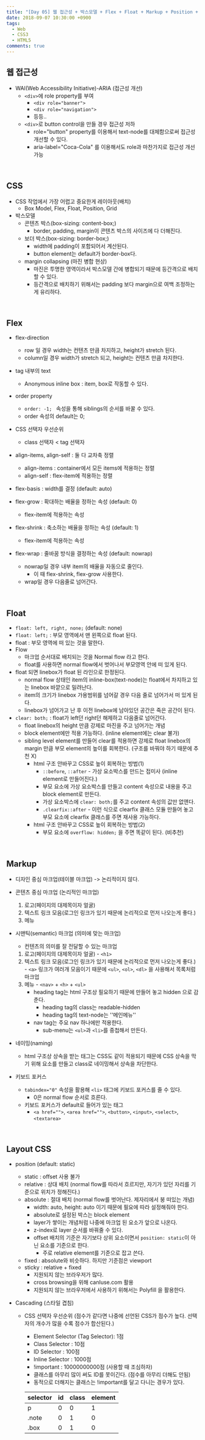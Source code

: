 ```yaml
---
title: "[Day 05] 웹 접근성 + 박스모델 + Flex + Float + Markup + Position + Cascading"
date: 2018-09-07 10:30:00 +0900
tags:
  - Web
  - CSS3
  - HTML5
comments: true
---
```


## 웹 접근성

- WAI(Web Accessibility Initiative)-ARIA (접근성 개선)
  - `<div>`에 role property를 부여
    - `<div role="banner">`
    - `<div role="navigation">`
    - 등등..
  - `<div>`로 button control을 만들 경우 접근성 저하
    - role="button" property를 이용해서 text-node를 대체함으로써 접근성 개선할 수 있다.
    - aria-label="Coca-Cola" 를 이용해서도 role과 마찬가지로 접근성 개선 가능

<br/>

## CSS

- CSS 작업에서 가장 어렵고 중요한게 레이아웃(배치)
  - Box Model, Flex, Float, Position, Grid
- 박스모델
  - 콘텐츠 박스(box-sizing: content-box;)
    - border, padding, margin이 콘텐츠 박스의 사이즈에 다 더해진다.
  - 보더 박스(box-sizing: border-box;)
    - width에 padding이 포함되어서 계산된다.
    - button element는 default가 border-box다.
  - margin collapsing (마진 병합 현상)
    - 마진은 투명한 영역이라서 박스모델 간에 병합되기 때문에 등간격으로 배치할 수 있다.
    - 등간격으로 배치하기 위해서는 padding 보다 margin으로 여백 조정하는게 유리하다.

<br/>

## Flex

- flex-direction
  - row 일 경우 width는 컨텐츠 만큼 차지하고, height가 stretch 된다.
  - column일 경우 width가 stretch 되고, height는 컨텐츠 만큼 차지한다.
- tag 내부의 text
  - Anonymous inline box : item, box로 작동할 수 있다.
- order property
  - `order: -1; ` 속성을 통해 siblings의 순서를 바꿀 수 있다.
  - order 속성의 default는 0;
- CSS 선택자 우선순위
  - class 선택자 < tag 선택자
- align-items, align-self : 둘 다 교차축 정렬
  - align-items : container에서 모든 items에 적용하는 정렬
  - align-self : flex-item에 적용하는 정렬
- flex-basis : width를 결정 (default: auto)
- flex-grow : 확대하는 배율을 정하는 속성 (default: 0)
  - flex-item에 적용하는 속성
- flex-shrink : 축소하는 배율을 정하는 속성 (default: 1)
  - flex-item에 적용하는 속성

- flex-wrap : 줄바꿈 방식을 결정하는 속성 (default: nowrap)
  - nowrap일 경우 내부 item의 배율을 자동으로 줄인다.
    - 이 때 flex-shrink, flex-grow 사용한다.
  - wrap일 경우 다음줄로 넘어간다.

<br/>

## Float

- `float: left, right, none;` (default: none)
- `float: left;` : 부모 영역에서 맨 왼쪽으로 float 된다.
- float : 부모 영역에 떠 있는 것을 말한다.
- Flow
  - 마크업 순서대로 배치되는 것을 Normal flow 라고 한다.
  - float를 사용하면 normal flow에서 벗어나서 부모영역 안에 떠 있게 된다.
- float 되면 linebox가 float 된 라인으로 한정된다.
  - normal flow 상태인 item의 inline-box(text-node)는 float에서 차지하고 있는 linebox 바깥으로 밀려난다.
  - item의 크기가 linebox 가용범위를 넘어갈 경우 다음 줄로 넘어가서 떠 있게 된다.
  - linebox가 넘어가고 난 후 이전 linebox에 남아있던 공간은 죽은 공간이 된다.
- `clear: both;` : float가 left던 right던 해제하고 다음줄로 넘어간다.
  - float linebox의 height 만큼 강제로 마진을 주고 넘어가는 개념
  - block element에만 적용 가능하다. (inline element에는 clear 불가)
  - sibling level element를 만들어 clear를 적용하면 강제로 float linebox의 margin 만큼 부모 element의 높이를 회복한다. (구조를 바꿔야 하기 때문에 추천 X)
    - html 구조 안바꾸고 CSS로 높이 회복하는 방법(1)
      - `::before`, `::after` - 가상 요소박스를 만드는 접미사 (inline element로 만들어진다.)
      - 부모 요소에 가상 요소박스를 만들고 content 속성으로 내용을 주고 block element로 만든다.
      - 가상 요소박스에 `clear: both;`를 주고 content 속성의 값만 없앤다.
      - `.clearfix::after` - 이런 식으로 clearfix 클래스 모듈 만들어 놓고 부모 요소에 clearfix 클래스를 주면 재사용 가능하다.
    - html 구조 안바꾸고 CSS로 높이 회복하는 방법(2)
      - 부모 요소에 `overflow: hidden;` 을 주면 똑같이 된다. (비추천)

<br/>

## Markup

- 디자인 중심 마크업(테이블 마크업) -> 논리적이지 않다.

- 콘텐츠 중심 마크업 (논리적인 마크업)

  1. 로고(페이지의 대제목이자 얼굴) 
  2. 텍스트 링크 모음(로그인 링크가 있기 때문에 논리적으로 먼저 나오는게 좋다.)
  3. 메뉴

- 시맨틱(semantic) 마크업 (의미에 맞는 마크업)

  - 컨텐츠의 의미를 잘 전달할 수 있는 마크업

  1. 로고(페이지의 대제목이자 얼굴) - `<h1>`
  2. 텍스트 링크 모음(로그인 링크가 있기 때문에 논리적으로 먼저 나오는게 좋다.) - `<a>` 링크가 여러개 모음이기 때문에 `<ul>`, `<ol>`, `<dl>` 을 사용해서 목록처럼 마크업
  3. 메뉴 - `<nav>` + `<h>` +  `<ul>`
     - heading tag는 html 구조상 필요하기 때문에 만들어 놓고 hidden 으로 감춘다.
       - heading tag의 class는 readable-hidden
       - heading tag의 text-node는 ''메인메뉴''
     - nav tag는 주요 nav 하나에만 적용한다.
       - sub-menu는 `<ul>`과 `<li>`를 중첩해서 만든다.

- 네이밍(naming)

  - html 구조상 상속을 받는 태그는 CSS도 같이 적용되기 때문에 CSS 상속을 막기 위해 요소를 만들고 class로 네이밍해서 상속을 차단한다.

- 키보드 포커스

  - `tabindex="0"` 속성을 활용해 `<li>` 태그에 키보드 포커스를 줄 수 있다.
    - 0은 normal flow 순서로 흐른다.
  - 키보드 포커스가 default로 들어가 있는 태그
    - `<a href="">`, `<area href="">`, `<button>`, `<input>`, `<select>`, `<textarea>`

<br/>

## Layout CSS

- position (default: static)
  - static : offset 사용 불가
  - relative : 상대 배치 (normal flow를 따라서 흐르지만, 자기가 있던 자리를 기준으로 위치가 정해진다.)
  - absolute : 절대 배치 (normal flow를 벗어난다. 제자리에서 붕 떠있는 개념)
    - width: auto, height: auto 이기 때문에 필요에 따라 설정해줘야 한다.
    - absolute로 설정된 박스는 block element
    - layer가 쌓이는 개념처럼 나중에 마크업 된 요소가 앞으로 나온다.
    - z-index로 layer 순서를 바꿔줄 수 있다.
    - offset 배치의 기준은 자기보다 상위 요소이면서 `position: static`이 아닌 요소를 기준으로 한다.
      - 주로 relative element를 기준으로 잡고 쓴다.
  - fixed : absolute와 비슷하다. 하지만 기준점은 viewport
  - sticky : relative + fixed
    - 지원되지 않는 브라우저가 많다.
    - cross browsing을 위해 canIuse.com 활용
    - 지원되지 않는 브라우저에서 사용하기 위해서는 Polyfill 을 활용한다.

- Cascading (스타일 겹침)

  - CSS 선택자 우선순위 (점수가 같다면 나중에 선언된 CSS가 점수가 높다. 선택자의 개수가 많을 수록 점수가 합산된다.)

    - Element Selector (Tag Selector): 1점
    - Class Selector : 10점
    - ID Selector : 100점
    - Inline Selector : 1000점
    - !important : 10000000000점 (사용할 때 조심하자)
    - 클래스를 아무리 많이 써도 ID를 못이긴다. (점수를 아무리 더해도 안됨)
    - 동적으로 더해지는 클래스는 !important를 달고 다니는 경우가 있다.

    | selector | id   | class | element |
    | -------- | ---- | ----- | ------- |
    | p        | 0    | 0     | 1       |
    | .note    | 0    | 1     | 0       |
    | .box     | 0    | 1     | 0       |
